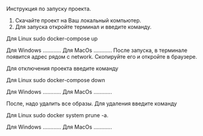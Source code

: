 Инструкция по запуску проекта.

1. Скачайте проект на Ваш локальный компьютер.
2. Для запуска откройте терминал и введите команду.
 
Для Linux
sudo docker-compose up

Для Windows
............
Для MacOs
............
После запуска, в терминале появится адрес рядом с network.
Скопируйте его и откройте в браузере. 

Для отключения проекта введите команду

Для Linux
sudo docker-compose down

Для Windows
............
Для MacOs
............

После, надо удалить все образы.
Для удаления введите команду

Для Linux
sudo docker system prune -a.

Для Windows
............
Для MacOs
............
